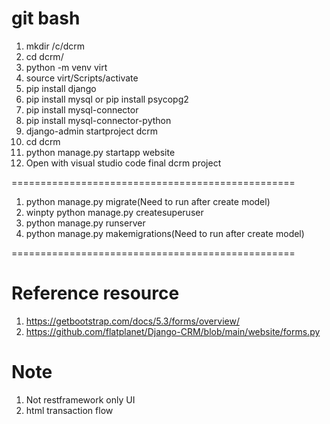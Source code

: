 # git bash

1. mkdir /c/dcrm
2. cd dcrm/
3. python -m venv virt
4. source virt/Scripts/activate
5. pip install django
6. pip install mysql or pip install psycopg2
7. pip install mysql-connector
8. pip install mysql-connector-python
9. django-admin startproject dcrm
10. cd dcrm
11. python manage.py startapp website
12. Open with visual studio code final dcrm project

=================================================

1. python manage.py migrate(Need to run after create model)
2. winpty python manage.py createsuperuser
3. python manage.py runserver
4. python manage.py makemigrations(Need to run after create model)

=================================================
# Reference resource
1. https://getbootstrap.com/docs/5.3/forms/overview/
2. https://github.com/flatplanet/Django-CRM/blob/main/website/forms.py

# Note
1. Not restframework only UI
2. html transaction flow
